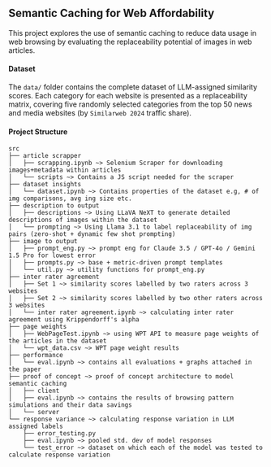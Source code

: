 ## Semantic Caching for Web Affordability
This project explores the use of semantic caching to reduce data usage in web browsing by evaluating the replaceability potential of images in web articles.

#### Dataset
The `data/` folder contains the complete dataset of LLM-assigned similarity scores. Each category for each website is presented as a replaceability matrix, covering five randomly selected categories from the top 50 news and media websites (by `Similarweb 2024` traffic share).

#### Project Structure
```
src
├── article scrapper
│   ├── scrapping.ipynb	~> Selenium Scraper for downloading images+metadata within articles
│   └── scripts	~> Contains a JS script needed for the scraper
├── dataset insights
│   └── dataset.ipynb ~> Contains properties of the dataset e.g, # of img comparisons, avg ing size etc.
├── description to output
│   ├── descriptions ~> Using LLaVA NeXT to generate detailed descriptions of images within the dataset
│   └── prompting ~> Using Llama 3.1 to label replaceability of img pairs (zero-shot + dynamic few shot prompting)
├── image to output
│   ├── prompt_eng.py ~> prompt eng for Claude 3.5 / GPT-4o / Gemini 1.5 Pro for lowest error
│   ├── prompts.py ~> base + metric-driven prompt templates
│   └── util.py ~> utility functions for prompt_eng.py
├── inter rater agreement
│   ├── Set 1 ~> similarity scores labelled by two raters across 3 websites
│   ├── Set 2 ~> similarity scores labelled by two other raters across 3 websites 
│   └── inter rater agreement.ipynb ~> calculating inter rater agreement using Krippendorff's alpha
├── page weights
│   ├── WebPageTest.ipynb ~> using WPT API to measure page weights of the articles in the dataset
│   └── wpt_data.csv ~> WPT page weight results
├── performance
│   └── eval.ipynb ~> contains all evaluations + graphs attached in the paper 
├── proof of concept ~> proof of concept architecture to model semantic caching
│   ├── client
│   ├── eval.ipynb ~> contains the results of browsing pattern simulations and their data savings
│   └── server
└── response variance ~> calculating response variation in LLM assigned labels
    ├── error_testing.py
    ├── eval.ipynb ~> pooled std. dev of model responses
    └── test_error ~> dataset on which each of the model was tested to calculate response variation
```
